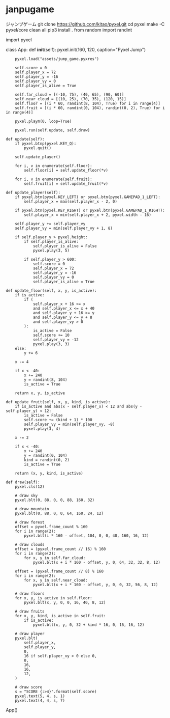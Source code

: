 # janpugame
ジャンプゲーム
git clone https://github.com/kitao/pyxel.git
cd pyxel
make -C pyxel/core clean all
pip3 install .
from random import randint

import pyxel


class App:
    def __init__(self):
        pyxel.init(160, 120, caption="Pyxel Jump")

        pyxel.load("assets/jump_game.pyxres")

        self.score = 0
        self.player_x = 72
        self.player_y = -16
        self.player_vy = 0
        self.player_is_alive = True

        self.far_cloud = [(-10, 75), (40, 65), (90, 60)]
        self.near_cloud = [(10, 25), (70, 35), (120, 15)]
        self.floor = [(i * 60, randint(8, 104), True) for i in range(4)]
        self.fruit = [(i * 60, randint(0, 104), randint(0, 2), True) for i in range(4)]

        pyxel.playm(0, loop=True)

        pyxel.run(self.update, self.draw)

    def update(self):
        if pyxel.btnp(pyxel.KEY_Q):
            pyxel.quit()

        self.update_player()

        for i, v in enumerate(self.floor):
            self.floor[i] = self.update_floor(*v)

        for i, v in enumerate(self.fruit):
            self.fruit[i] = self.update_fruit(*v)

    def update_player(self):
        if pyxel.btn(pyxel.KEY_LEFT) or pyxel.btn(pyxel.GAMEPAD_1_LEFT):
            self.player_x = max(self.player_x - 2, 0)

        if pyxel.btn(pyxel.KEY_RIGHT) or pyxel.btn(pyxel.GAMEPAD_1_RIGHT):
            self.player_x = min(self.player_x + 2, pyxel.width - 16)

        self.player_y += self.player_vy
        self.player_vy = min(self.player_vy + 1, 8)

        if self.player_y > pyxel.height:
            if self.player_is_alive:
                self.player_is_alive = False
                pyxel.play(3, 5)

            if self.player_y > 600:
                self.score = 0
                self.player_x = 72
                self.player_y = -16
                self.player_vy = 0
                self.player_is_alive = True

    def update_floor(self, x, y, is_active):
        if is_active:
            if (
                self.player_x + 16 >= x
                and self.player_x <= x + 40
                and self.player_y + 16 >= y
                and self.player_y <= y + 8
                and self.player_vy > 0
            ):
                is_active = False
                self.score += 10
                self.player_vy = -12
                pyxel.play(3, 3)
        else:
            y += 6

        x -= 4

        if x < -40:
            x += 240
            y = randint(8, 104)
            is_active = True

        return x, y, is_active

    def update_fruit(self, x, y, kind, is_active):
        if is_active and abs(x - self.player_x) < 12 and abs(y - self.player_y) < 12:
            is_active = False
            self.score += (kind + 1) * 100
            self.player_vy = min(self.player_vy, -8)
            pyxel.play(3, 4)

        x -= 2

        if x < -40:
            x += 240
            y = randint(0, 104)
            kind = randint(0, 2)
            is_active = True

        return (x, y, kind, is_active)

    def draw(self):
        pyxel.cls(12)

        # draw sky
        pyxel.blt(0, 88, 0, 0, 88, 160, 32)

        # draw mountain
        pyxel.blt(0, 88, 0, 0, 64, 160, 24, 12)

        # draw forest
        offset = pyxel.frame_count % 160
        for i in range(2):
            pyxel.blt(i * 160 - offset, 104, 0, 0, 48, 160, 16, 12)

        # draw clouds
        offset = (pyxel.frame_count // 16) % 160
        for i in range(2):
            for x, y in self.far_cloud:
                pyxel.blt(x + i * 160 - offset, y, 0, 64, 32, 32, 8, 12)

        offset = (pyxel.frame_count // 8) % 160
        for i in range(2):
            for x, y in self.near_cloud:
                pyxel.blt(x + i * 160 - offset, y, 0, 0, 32, 56, 8, 12)

        # draw floors
        for x, y, is_active in self.floor:
            pyxel.blt(x, y, 0, 0, 16, 40, 8, 12)

        # draw fruits
        for x, y, kind, is_active in self.fruit:
            if is_active:
                pyxel.blt(x, y, 0, 32 + kind * 16, 0, 16, 16, 12)

        # draw player
        pyxel.blt(
            self.player_x,
            self.player_y,
            0,
            16 if self.player_vy > 0 else 0,
            0,
            16,
            16,
            12,
        )

        # draw score
        s = "SCORE {:>4}".format(self.score)
        pyxel.text(5, 4, s, 1)
        pyxel.text(4, 4, s, 7)


App()
